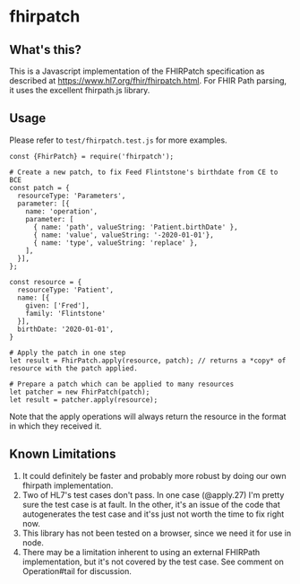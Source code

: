 # fhirpatch

## What's this?
This is a Javascript implementation of the FHIRPatch specification as 
described at https://www.hl7.org/fhir/fhirpatch.html.  For FHIR Path 
parsing, it uses the excellent fhirpath.js library.

## Usage

Please refer to `test/fhirpatch.test.js` for more examples.

```
const {FhirPatch} = require('fhirpatch');

# Create a new patch, to fix Feed Flintstone's birthdate from CE to BCE
const patch = {
  resourceType: 'Parameters',
  parameter: [{
    name: 'operation',
    parameter: [
      { name: 'path', valueString: 'Patient.birthDate' },
      { name: 'value', valueString: '-2020-01-01'},
      { name: 'type', valueString: 'replace' },
    ],
  }],       
};

const resource = {
  resourceType: 'Patient',
  name: [{
    given: ['Fred'],
    family: 'Flintstone'
  }],
  birthDate: '2020-01-01',
}

# Apply the patch in one step
let result = FhirPatch.apply(resource, patch); // returns a *copy* of resource with the patch applied.

# Prepare a patch which can be applied to many resources
let patcher = new FhirPatch(patch);
let result = patcher.apply(resource);
```

Note that the apply operations will always return the resource in the format in which they received it.

## Known Limitations

1. It could definitely be faster and probably more robust by doing our own 
   fhirpath implementation.
2. Two of HL7's test cases don't pass.  In one case (@apply.27) I'm pretty 
   sure the test case is at fault.  In the other, it's an issue of the 
   code that autogenerates the test case and it'ss just not worth the time to 
   fix right now.
3. This library has not been tested on a browser, since we need it for use in node.
4. There may be a limitation inherent to using an external FHIRPath implementation,
   but it's not covered by the test case.  See comment on Operation#tail for discussion.


